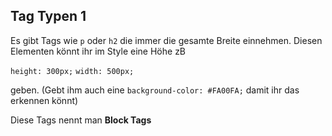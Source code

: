 ## Tag Typen 1

Es gibt Tags wie `p`<!-- .element class="blue" -->
oder `h2`<!-- .element class="blue" -->
die immer die gesamte Breite einnehmen. Diesen Elementen könnt ihr
im Style eine Höhe zB

`height: 300px;`<!-- .element class="green" -->
`width: 500px;`<!-- .element class="yellow" -->

geben. (Gebt ihm auch eine
`background-color: #FA00FA;`<!-- .element class="blue" -->
damit ihr das erkennen könnt)

Diese Tags nennt man **Block Tags**<!-- .element class="red" -->
